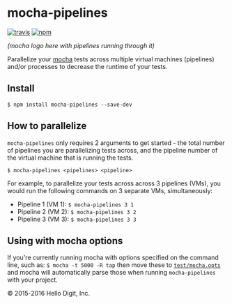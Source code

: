 # mocha-pipelines
[![travis][travis-image]][travis-url]
[![npm][npm-image]][npm-url]

[travis-image]: https://travis-ci.org/hellodigit/mocha-pipelines.svg?branch=master
[travis-url]: https://travis-ci.org/hellodigit/mocha-pipelines

[npm-image]: https://img.shields.io/npm/v/mocha-pipelines.svg?style=flat
[npm-url]: https://npmjs.org/package/mocha-pipelines

*(mocha logo here with pipelines running through it)*

Parallelize your [mocha](https://github.com/mochajs/mocha) tests across
multiple virtual machines (pipelines) and/or processes to decrease the runtime
of your tests.

## Install
```
$ npm install mocha-pipelines --save-dev
```

## How to parallelize
`mocha-pipelines` only requires 2 arguments to get started - the total number
of pipelines you are parallelizing tests across, and the pipeline number of the
virtual machine that is running the tests.

```
$ mocha-pipelines <pipelines> <pipeline>
```

For example, to parallelize your tests across across 3 pipelines (VMs), you
would run the following commands on 3 separate VMs, simultaneously:

* Pipeline 1 (VM 1): `$ mocha-pipelines 3 1`
* Pipeline 2 (VM 2): `$ mocha-pipelines 3 2`
* Pipeline 3 (VM 3): `$ mocha-pipelines 3 3`

## Using with mocha options
If you're currently running mocha with options specified on the command line,
such as: `$ mocha -t 5000 -R tap` then move these to
[`test/mocha.opts`](https://mochajs.org/#mochaopts) and mocha will automatically
parse those when running `mocha-pipelines` with your project.

&copy; 2015-2016 Hello Digit, Inc.
